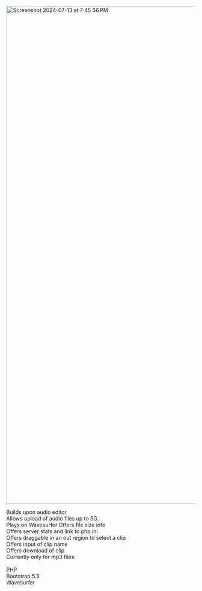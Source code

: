 
<img width="1321" alt="Screenshot 2024-07-13 at 7 45 36 PM" src="https://github.com/user-attachments/assets/7ad15646-02ec-4b38-8ec8-89258cf33e23">

Builds upon audio editor
<br>
Allows upload of audio files up to 5G.
<br>
Plays on Wavesurfer
<r>
Offers file size info 
<br>
Offers server stats and link to php.ini
<br>
Offers draggable in an out region to select a clip
<br>
Offers input of clip name
<br>
Offers download of clip
<br>
Currently only for mp3 files.
<br>
<br>
PHP
<br>
Bootstrap 5.3
<br>
Wavesurfer
